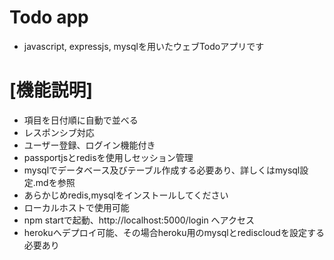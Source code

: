 # Todo app

- javascript, expressjs, mysqlを用いたウェブTodoアプリです
# 
# [機能説明]
- 項目を日付順に自動で並べる
- レスポンシブ対応
- ユーザー登録、ログイン機能付き
- passportjsとredisを使用しセッション管理
- mysqlでデータベース及びテーブル作成する必要あり、詳しくはmysql設定.mdを参照
- あらかじめredis,mysqlをインストールしてください
- ローカルホストで使用可能
- npm startで起動、http://localhost:5000/login へアクセス
- herokuへデプロイ可能、その場合heroku用のmysqlとrediscloudを設定する必要あり
